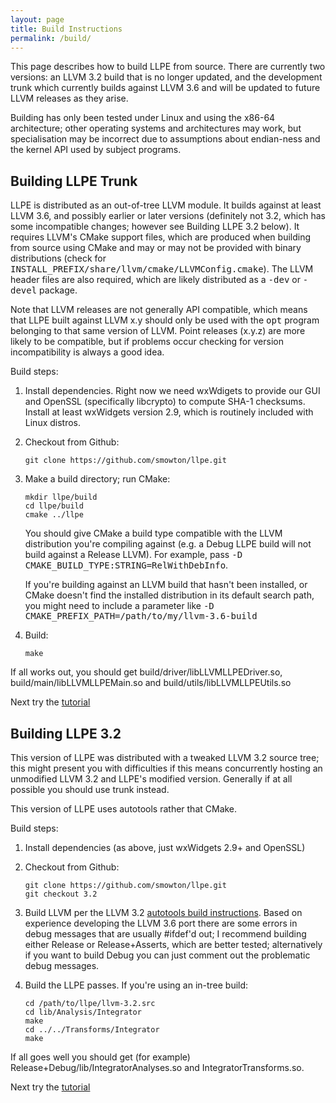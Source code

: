 ```yaml
---
layout: page
title: Build Instructions
permalink: /build/
---
```


This page describes how to build LLPE from source. There are currently two versions: an LLVM 3.2 build that is no longer updated, and the development trunk which currently builds against LLVM 3.6 and will be updated to future LLVM releases as they arise.

Building has only been tested under Linux and using the x86-64 architecture; other operating systems and architectures may work, but specialisation may be incorrect due to assumptions about endian-ness and the kernel API used by subject programs.

Building LLPE Trunk
-------------------

LLPE is distributed as an out-of-tree LLVM module. It builds against at least LLVM 3.6, and possibly earlier or later versions (definitely not 3.2, which has some incompatible changes; however see Building LLPE 3.2 below). It requires LLVM's CMake support files, which are produced when building from source using CMake and may or may not be provided with binary distributions (check for <tt>INSTALL\_PREFIX/share/llvm/cmake/LLVMConfig.cmake</tt>). The LLVM header files are also required, which are likely distributed as a <tt>-dev</tt> or <tt>-devel</tt> package.

Note that LLVM releases are not generally API compatible, which means that LLPE built against LLVM x.y should only be used with the <tt>opt</tt> program belonging to that same version of LLVM. Point releases (x.y.z) are more likely to be compatible, but if problems occur checking for version incompatibility is always a good idea.

Build steps:

1. Install dependencies. Right now we need wxWdigets to provide our GUI and OpenSSL (specifically libcrypto) to compute SHA-1 checksums. Install at least wxWidgets version 2.9, which is routinely included with Linux distros.

2. Checkout from Github:

    ```
    git clone https://github.com/smowton/llpe.git
    ```

3. Make a build directory; run CMake:

    ```
    mkdir llpe/build
    cd llpe/build
    cmake ../llpe
    ```

    You should give CMake a build type compatible with the LLVM distribution you're compiling against (e.g. a Debug LLPE build will not build against a Release LLVM). For example, pass <tt>-D CMAKE\_BUILD\_TYPE:STRING=RelWithDebInfo</tt>.

    If you're building against an LLVM build that hasn't been installed, or CMake doesn't find the installed distribution in its default search path, you might need to include a parameter like <tt>-D CMAKE\_PREFIX\_PATH=/path/to/my/llvm-3.6-build</tt>

4. Build:

    ```
    make
    ```

If all works out, you should get build/driver/libLLVMLLPEDriver.so, build/main/libLLVMLLPEMain.so and build/utils/libLLVMLLPEUtils.so

Next try the [tutorial](/tutorial/)

Building LLPE 3.2
-----------------

This version of LLPE was distributed with a tweaked LLVM 3.2 source tree; this might present you with difficulties if this means concurrently hosting an unmodified LLVM 3.2 and LLPE's modified version. Generally if at all possible you should use trunk instead.

This version of LLPE uses autotools rather that CMake.

Build steps:

1. Install dependencies (as above, just wxWidgets 2.9+ and OpenSSL)

2. Checkout from Github:

    ```
    git clone https://github.com/smowton/llpe.git
    git checkout 3.2
    ```

3. Build LLVM per the LLVM 3.2 [autotools build instructions](http://llvm.org/releases/3.2/docs/GettingStarted.html). Based on experience developing the LLVM 3.6 port there are some errors in debug messages that are usually #ifdef'd out; I recommend building either Release or Release+Asserts, which are better tested; alternatively if you want to build Debug you can just comment out the problematic debug messages.

4. Build the LLPE passes. If you're using an in-tree build:

    ```
    cd /path/to/llpe/llvm-3.2.src
    cd lib/Analysis/Integrator
    make
    cd ../../Transforms/Integrator
    make
    ```

If all goes well you should get (for example) Release+Debug/lib/IntegratorAnalyses.so and IntegratorTransforms.so.

Next try the [tutorial](/tutorial/)
